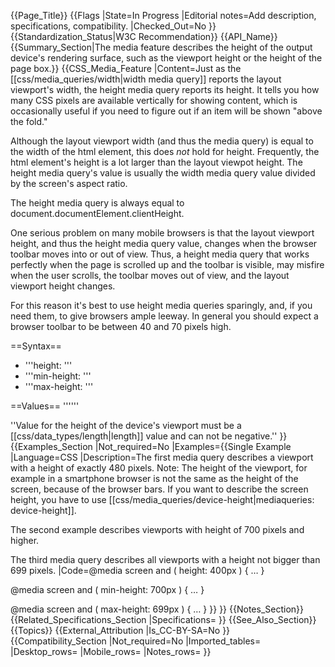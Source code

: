 {{Page_Title}}
{{Flags
|State=In Progress
|Editorial notes=Add description, specifications, compatibility.
|Checked_Out=No
}}
{{Standardization_Status|W3C Recommendation}}
{{API_Name}}
{{Summary_Section|The media feature describes the height of the output device's rendering surface, such as the viewport height or the height of the page box.}}
{{CSS_Media_Feature
|Content=Just as the [[css/media_queries/width|width media query]] reports the layout viewport's width, the height media query reports its height. It tells you how many CSS pixels are available vertically for showing content, which is occasionally useful if you need to figure out if an item will be shown "above the fold."

Although the layout viewport width (and thus the media query) is equal to the width of the html element, this does *not* hold for height. Frequently, the html element's height is a lot larger than the layout viewpot height. The height media query's value is usually the width media query value divided by the screen's aspect ratio.

The height media query is always equal to document.documentElement.clientHeight.

One serious problem on many mobile browsers is that the layout viewport height, and thus the height media query value, changes when the browser toolbar moves into or out of view. Thus, a height media query that works perfectly when the page is scrolled up and the toolbar is visible, may misfire when the user scrolls, the toolbar moves out of view, and the layout viewport height changes. 

For this reason it's best to use height media queries sparingly, and, if you need them, to give browsers ample leeway. In general you should expect a browser toolbar to be between 40 and 70 pixels high.

==Syntax==
* '''height: <length>'''
* '''min-height: <length>'''
* '''max-height: <length>'''

==Values==
'''<length>'''

''Value for the height of the device's viewport must be a [[css/data_types/length|length]] value and can not be negative.''
}}
{{Examples_Section
|Not_required=No
|Examples={{Single Example
|Language=CSS
|Description=The first media query describes a viewport with a height of exactly 480 pixels. Note: The height of the viewport, for example in a smartphone browser is not the same as the height of the screen, because of the browser bars. If you want to describe the screen height, you have to use [[css/media_queries/device-height|mediaqueries: device-height]].

The second example describes viewports with height of 700 pixels and higher. 

The third media query describes all viewports with a height not bigger than 699 pixels.
|Code=@media screen and ( height: 400px ) { … }

@media screen and ( min-height: 700px ) { … }

@media screen and ( max-height: 699px ) { … }
}}
}}
{{Notes_Section}}
{{Related_Specifications_Section
|Specifications=
}}
{{See_Also_Section}}
{{Topics}}
{{External_Attribution
|Is_CC-BY-SA=No
}}
{{Compatibility_Section
|Not_required=No
|Imported_tables=
|Desktop_rows=
|Mobile_rows=
|Notes_rows=
}}